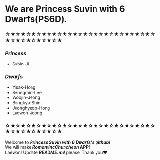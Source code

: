 # **We are Princess Suvin with 6 Dwarfs(PS6D).**
### ☆★☆★☆★☆★☆★☆★☆★☆★☆★☆★☆★☆★☆★☆★☆★☆★☆★☆★☆★☆★
### ***Princess*** 
- Subin-Ji
### ***Dwarfs*** 
- Yisak-Hong
- Seungmin-Lee
- Woojin-Jeong
- Bongkyu-Shin
- Jeonghyeop-Hong
- Laewon-Jeong

### ☆★☆★☆★☆★☆★☆★☆★☆★☆★☆★☆★☆★☆★☆★☆★☆★☆★☆★☆★☆★
Welcome to ***Princess Suvin with 6 Dwarfs's github!***
<br>
We will make ***RomantincChuncheon*** **APP**!
<br>
Laewon! Update ***README.md*** please. Thank you❤
<br>
